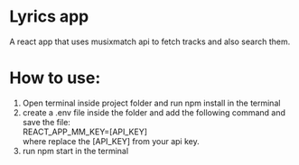 # Lyrics app
A react app that uses musixmatch api to fetch tracks and also search them.
# How to use:
1. Open terminal inside project folder and run npm install in the terminal <br/>
2. create a .env file inside the folder and add the following command and save the file: <br/>
        REACT_APP_MM_KEY=[API_KEY] <br/>
   where replace the [API_KEY] from your api key. <br/>
3. run npm start in the terminal
